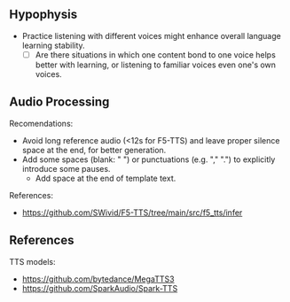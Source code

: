 ## Hypophysis
- Practice listening with different voices might enhance overall language learning stability.
  - [ ] Are there situations in which one content bond to one voice helps better with learning, or listening to familiar voices even one's own voices.

## Audio Processing
Recomendations:
- Avoid long reference audio (<12s for F5-TTS) and leave proper silence space at the end, for better generation.
- Add some spaces (blank: " ") or punctuations (e.g. "," ".") to explicitly introduce some pauses.
  - Add space at the end of template text.

References:
  - https://github.com/SWivid/F5-TTS/tree/main/src/f5_tts/infer

## References
TTS models:
  - https://github.com/bytedance/MegaTTS3
  - https://github.com/SparkAudio/Spark-TTS

